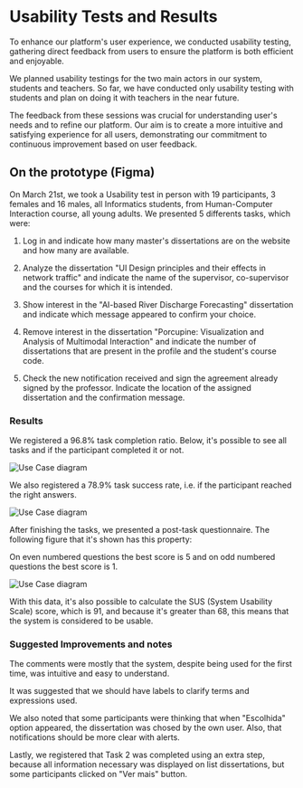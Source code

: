 # Usability Tests and Results

To enhance our platform's user experience, we conducted usability testing, gathering direct feedback from users to ensure the platform is both efficient and enjoyable. 

We planned usability testings for the two main actors in our system, students and teachers. So far, we have conducted only usability testing with students and plan on doing it with teachers in the near future.

The feedback from these sessions was crucial for understanding user's needs and to refine our platform. Our aim is to create a more intuitive and satisfying experience for all users, demonstrating our commitment to continuous improvement based on user feedback.

## On the prototype (Figma)

On March 21st, we took a Usability test in person with 19 participants, 3 females and 16 males, all Informatics students, from Human-Computer Interaction course, all young adults. We presented 5 differents tasks, which were:

1. Log in and indicate how many master's dissertations are on the website and how many are available. 

2. Analyze the dissertation "UI Design principles and their effects in network traffic" and indicate the name of the supervisor, co-supervisor and the courses for which it is intended.

3. Show interest in the "AI-based River Discharge Forecasting" dissertation and indicate which message appeared to confirm your choice.  

4. Remove interest in the dissertation "Porcupine: Visualization and Analysis of Multimodal Interaction" and indicate the number of dissertations that are present in the profile and the student's course code. 

5. Check the new notification received and sign the agreement already signed by the professor. Indicate the location of the assigned dissertation and the confirmation message. 

### Results

We registered a 96.8% task completion ratio. Below, it's possible to see all tasks and if the participant completed it or not.

![Use Case diagram](../../static/img/completedTasks.png)

We also registered a 78.9% task success rate, i.e. if the participant reached the right answers.

![Use Case diagram](../../static/img/successTasks.png)

After finishing the tasks, we presented a post-task questionnaire. The following figure that it's shown has this property:

On even numbered questions the best score is 5 and on odd numbered questions the best score is 1.

![Use Case diagram](../../static/img/ASQ.png)

With this data, it's also possible to calculate the SUS (System Usability Scale) score, which is 91, and because it's greater than 68, this means that the system is considered to be usable.

### Suggested Improvements and notes

The comments were mostly that the system, despite being used for the first time, was intuitive and easy to understand.

It was suggested that we should have labels to clarify terms and expressions used. 

We also noted that some participants were thinking that when "Escolhida" option appeared, the dissertation was chosed by the own user. Also, that notifications should be more clear with alerts.

Lastly, we registered that Task 2 was completed using an extra step, because all information necessary was displayed on list dissertations, but some participants clicked on "Ver mais" button.  
  
